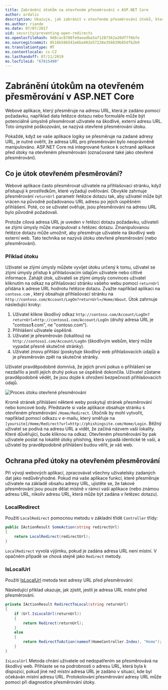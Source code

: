 ```yaml
---
title: Zabránění útokům na otevřeném přesměrování v ASP.NET Core
author: ardalis
description: Ukazuje, jak zabránit v otevřeném přesměrování útoků, které aplikace ASP.NET Core
ms.author: riande
ms.date: 07/07/2017
uid: security/preventing-open-redirects
ms.openlocfilehash: 9d8cac8708fe9aeadba5af1287362a20df7f6bfe
ms.sourcegitcommit: 8516b586541e6ba402e57228e356639b85dfb2b9
ms.translationtype: MT
ms.contentlocale: cs-CZ
ms.lasthandoff: 07/11/2019
ms.locfileid: "67815490"
---
```

# <a name="prevent-open-redirect-attacks-in-aspnet-core"></a>Zabránění útokům na otevřeném přesměrování v ASP.NET Core

Webové aplikace, který přesměruje na adresu URL, která je zadáno pomocí požadavku, například data řetězce dotazu nebo formuláře může být potenciálně úmyslně přesměrovat uživatele na škodlivé, externí adresu URL. Toto úmyslné poškozování, se nazývá otevřené přesměrování útoku.

Pokaždé, když se vaše aplikace logiky se přesměruje na zadané adresy URL, je nutné ověřit, že adresa URL pro přesměrování bylo neoprávněně manipulováno. ASP.NET Core má integrované funkce k ochraně aplikace před útoky na otevřeném přesměrování (označované také jako otevřené přesměrování).

## <a name="what-is-an-open-redirect-attack"></a>Co je útok otevřeném přesměrování?

Webové aplikace často přesměrovat uživatele na přihlašovací stránku, když přistupují k prostředkům, které vyžadují ověřování. Obvykle zahrnuje přesměrování `returnUrl` parametr řetězce dotazu tak, aby uživatel může být vrácen na původně požadovanou URL adresu po jejich úspěšném přihlášení. Poté, co se uživatel ověřuje, jsou přesměrováni na adresu URL bylo původně požadovali.

Protože cílová adresa URL je uveden v řetězci dotazu požadavku, uživateli se zlými úmysly může manipulovat s řetězec dotazu. Zmanipulovanou řetězce dotazu může umožnit, aby přesměruje uživatele na škodlivý web externí web. Tato technika se nazývá útoku otevřené přesměrování (nebo přesměrování).

### <a name="an-example-attack"></a>Příklad útoku

Uživatel se zlými úmysly můžete vyvíjet útoku určený k tomu, uživatel se zlými úmysly přístup k přihlašovacím údajům uživatele nebo citlivé informace. Zahájit útok, uživateli se zlými úmysly convinces uživatel kliknutím na odkaz na přihlašovací stránku vašeho webu pomocí `returnUrl` přidána k adrese URL hodnotu řetězce dotazu. Zvažte například aplikaci na `contoso.com` , který obsahuje přihlašovací stránku na `http://contoso.com/Account/LogOn?returnUrl=/Home/About`. Útok zahrnuje následující kroky:

1. Uživatel klikne škodlivý odkaz `http://contoso.com/Account/LogOn?returnUrl=http://contoso1.com/Account/LogOn` (druhý adresa URL je "contoso**1**.com", ne "contoso.com").
2. Přihlášení uživatele úspěšně.
3. Uživatel je přesměrován (lokalitou) na `http://contoso1.com/Account/LogOn` (škodlivým webům, který může vypadat přesně skutečné stránky).
4. Uživatel znovu přihlásí (poskytuje škodlivý web přihlašovacích údajů) a je přesměrován zpět na skutečné stránky.

Uživatel pravděpodobně domnívá, že jejich první pokus o přihlášení se nezdařilo a jestli jejich druhý pokus se úspěšně dokončila. Uživatel zůstane pravděpodobně vědět, že jsou dojde k ohrožení bezpečnosti přihlašovacích údajů.

![Proces útoku otevřené přesměrování](preventing-open-redirects/_static/open-redirection-attack-process.png)

Kromě stránek přihlášení některé weby poskytují stránek přesměrování nebo koncové body. Představte si vaše aplikace obsahuje stránku s otevřeném přesměrování `/Home/Redirect`. Útočník by mohl vytvořit, například pomocí odkazu v e-mailu, který směřuje na `[yoursite]/Home/Redirect?url=http://phishingsite.com/Home/Login`. Běžný uživatel se podívá na adresu URL a vidět, že začíná názvem vaší lokality. Které důvěřující, bude kliknou na odkaz. Otevřeném přesměrování by pak uživatele poslat na lokalitě útoky phishing, která vypadá identické té vaší, a uživatel by pravděpodobně přihlášení budou věřit, je váš web.

## <a name="protecting-against-open-redirect-attacks"></a>Ochrana před útoky na otevřeném přesměrování

Při vývoji webových aplikací, zpracovávat všechny uživatelsky zadaných dat jako nedůvěryhodné. Pokud má vaše aplikace funkcí, které přesměruje uživatele na základě obsahu adresy URL, ujistěte se, že takové přesměrování jsou pouze dělat místně v rámci vaší aplikace (nebo známou adresu URL, nikoliv adresu URL, která může být zadána v řetězec dotazu).

### <a name="localredirect"></a>LocalRedirect

Použití `LocalRedirect` pomocnou metodu v základní třídě `Controller` třídy:

```csharp
public IActionResult SomeAction(string redirectUrl)
{
    return LocalRedirect(redirectUrl);
}
```

`LocalRedirect` vyvolá výjimku, pokud je zadána adresa URL není místní. V opačném případě se chová stejně jako `Redirect` metody.

### <a name="islocalurl"></a>IsLocalUrl

Použití [IsLocalUrl](/dotnet/api/Microsoft.AspNetCore.Mvc.IUrlHelper.islocalurl#Microsoft_AspNetCore_Mvc_IUrlHelper_IsLocalUrl_System_String_) metoda test adresy URL před přesměrování:

Následující příklad ukazuje, jak zjistit, jestli je adresa URL místní před přesměrování.

```csharp
private IActionResult RedirectToLocal(string returnUrl)
{
    if (Url.IsLocalUrl(returnUrl))
    {
        return Redirect(returnUrl);
    }
    else
    {
        return RedirectToAction(nameof(HomeController.Index), "Home");
    }
}
```

`IsLocalUrl` Metoda chrání uživatele od nedopatřením se přesměrovává na škodlivý web. Přihlaste se na podrobnosti o adresu URL, která byla k dispozici, pokud jiné než místní adresa URL je zadáno v situaci, kde byl očekáván místní adresu URL. Protokolování přesměrování adresy URL může pomoci při diagnostice přesměrování útoky.

